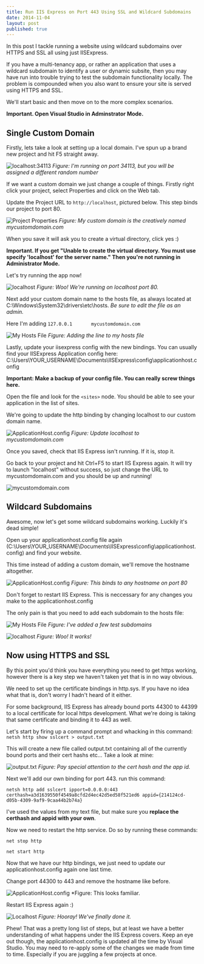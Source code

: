```yaml
---
title: Run IIS Express on Port 443 Using SSL and Wildcard Subdomains
date: 2014-11-04
layout: post
published: true
---
```


In this post I tackle running a website using wildcard subdomains over HTTPS and SSL all using just IISExpress.

If you have a multi-tenancy app, or rather an application that uses a wildcard subdomain to identify a user or dynamic subsite, then you may have run into trouble trying to test the subdomain functionality locally. The problem is compounded when you also want to ensure your site is served using HTTPS and SSL.

We'll start basic and then move on to the more complex scenarios.

**Important. Open Visual Studio in Adminstrator Mode.**

## Single Custom Domain

Firstly, lets take a look at setting up a local domain. I've spun up a brand new project and hit F5 straight away.

![localhost:34113](/wp-content/uploads/2014/11/localhost1.png) 
*Figure: I'm running on port 34113, but you will be assigned a different random number*

If we want a custom domain we just change a couple of things. Firstly right click your project, select Properties and click on the Web tab.

Update the Project URL to `http://localhost`, pictured below. This step binds our project to port 80.

![Project Properties](/wp-content/uploads/2014/11/properties1.png)
*Figure: My custom domain is the creatively named mycustomdomain.com*

When you save it will ask you to create a virtual directory, click yes :)

**Important. If you get "Unable to create the virtual directory. You must use specify 'localhost' for the server name." Then you're not running in Administrator Mode.**

Let's try running the app now!

![localhost](/wp-content/uploads/2014/11/localhost2.png)
*Figure: Woo! We're running on localhost port 80.*

Next add your custom domain name to the hosts file, as always located at C:\Windows\System32\drivers\etc\hosts. *Be sure to edit the file as an admin.*

Here I'm adding `127.0.0.1       mycustomdomain.com`

![My Hosts File](/wp-content/uploads/2014/11/hosts1.png)
*Figure: Adding the line to my hosts file*

Lastly, update your iisexpress config with the new bindings. You can usually find your IISExpress Application config here: C:\Users\YOUR_USERNAME\Documents\IISExpress\config\applicationhost.config

**Important: Make a backup of your config file. You can really screw things here.**

Open the file and look for the `<sites>` node. You should be able to see your application in the list of sites.

We're going to update the http binding by changing localhost to our custom domain name.

![ApplicationHost.config](/wp-content/uploads/2014/11/config1.png)
*Figure: Update localhost to mycustomdomain.com*

Once you saved, check that IIS Express isn't running. If it is, stop it.

Go back to your project and hit Ctrl+F5 to start IIS Express again. It will try to launch "localhost" without success, so just change the URL to mycustomdomain.com and you should be up and running!

![mycustomdomain.com](/wp-content/uploads/2014/11/localhost3.png)

## Wildcard Subdomains

Awesome, now let's get some wildcard subdomains working. Luckily it's dead simple! 

Open up your applicationhost.config file again (C:\Users\YOUR_USERNAME\Documents\IISExpress\config\applicationhost.config) and find your website.

This time instead of adding a custom domain, we'll remove the hostname altogether.

![ApplicationHost.config](/wp-content/uploads/2014/11/config2.png)
*Figure: This binds to any hostname on port 80*

Don't forget to restart IIS Express. This is neccessary for any changes you make to the applicationhost.config

The only pain is that you need to add each subdomain to the hosts file:

![My Hosts File](/wp-content/uploads/2014/11/hosts.png)
*Figure: I've added a few test subdomains*

![localhost](/wp-content/uploads/2014/11/localhost4.png)
*Figure: Woo! It works!*

## Now using HTTPS and SSL

By this point you'd think you have everything you need to get https working, however there is a key step we haven't taken yet that is in no way obvious.

We need to set up the certificate bindings in http.sys. If you have no idea what that is, don't worry I hadn't heard of it either.

For some background, IIS Express has already bound ports 44300 to 44399 to a local certificate for local https development. What we're doing is taking that same certificate and binding it to 443 as well.

Let's start by firing up a command prompt and whacking in this command: `netsh http show sslcert > output.txt`

This will create a new file called output.txt containing all of the currently bound ports and their cert hashs etc... Take a look at mine:

![output.txt](/wp-content/uploads/2014/11/output1.png)
*Figure: Pay special attention to the cert hash and the app id.*

Next we'll add our own binding for port 443. run this command:

    netsh http add sslcert ipport=0.0.0.0:443 certhash=a3d1639550f4549a8cfd2d4ec42d5ed58f521ed6 appid={214124cd-d05b-4309-9af9-9caa44b2b74a}

I've used the values from my text file, but make sure you **replace the certhash and appid with your own**.

Now we need to restart the http service. Do so by running these commands:

    net stop http
    
    net start http

Now that we have our http bindings, we just need to update our applicationhost.config again one last time.

Change port 44300 to 443 and remove the hostname like before.

![ApplicationHost.config](/wp-content/uploads/2014/11/config3.png)
*Figure: This looks familiar.

Restart IIS Express again :)

![Localhost](/wp-content/uploads/2014/11/localhost5.png)
*Figure: Hooray! We've finally done it.*

Phew! That was a pretty long list of steps, but at least we have a better understanding of what happens under the IIS Express covers. Keep an eye out though, the applicationhost.config is updated all the time by Visual Studio. You may need to re-apply some of the changes we made from time to time. Especially if you are juggling a few projects at once.

